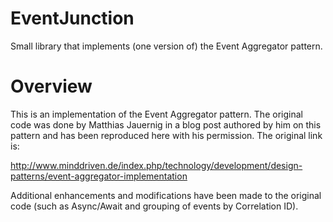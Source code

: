 # EventJunction
Small library that implements (one version of) the Event Aggregator pattern.

# Overview
This is an implementation of the Event Aggregator pattern. The original code was done by Matthias Jauernig in a blog post authored by him on this pattern and has been reproduced here with his permission. The original link is:

http://www.minddriven.de/index.php/technology/development/design-patterns/event-aggregator-implementation

Additional enhancements and modifications have been made to the original code (such as Async/Await and grouping of events by Correlation ID).


